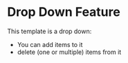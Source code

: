# Drop Down Feature
This template is a drop down:
 
- You can add items to it
- delete (one or multiple) items from it
